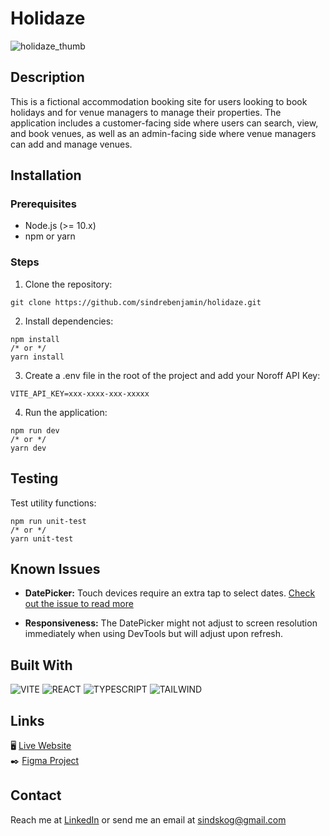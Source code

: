 # Holidaze
![holidaze_thumb](https://github.com/sindrebenjamin/holidaze/assets/111867312/64424162-3a39-4a82-8fbb-ee9e32d86cc4)

## Description

This is a fictional accommodation booking site for users looking to book holidays and for venue managers to manage their properties. The application includes a customer-facing side where users can search, view, and book venues, as well as an admin-facing side where venue managers can add and manage venues.

## Installation

### Prerequisites

- Node.js (>= 10.x)
- npm or yarn

### Steps

1. Clone the repository:

```
git clone https://github.com/sindrebenjamin/holidaze.git
```

2. Install dependencies:

```
npm install
/* or */
yarn install
```

3. Create a .env file in the root of the project and add your Noroff API Key:

```
VITE_API_KEY=xxx-xxxx-xxx-xxxxx
```

4. Run the application:

```
npm run dev
/* or */
yarn dev
```

## Testing

Test utility functions:

```
npm run unit-test
/* or */
yarn unit-test
```

## Known Issues

- **DatePicker:** Touch devices require an extra tap to select dates. [Check out the issue to read more](https://github.com/onesine/react-tailwindcss-datepicker/issues/254)

- **Responsiveness:** The DatePicker might not adjust to screen resolution immediately when using DevTools but will adjust upon refresh.

## Built With

![VITE](https://img.shields.io/badge/Vite-B73BFE?style=for-the-badge&logo=vite&logoColor=FFD62E)
![REACT](https://img.shields.io/badge/React-20232A?style=for-the-badge&logo=react&logoColor=61DAFB)
![TYPESCRIPT](https://img.shields.io/badge/TypeScript-007ACC?style=for-the-badge&logo=typescript&logoColor=white)
![TAILWIND](https://img.shields.io/badge/Tailwind_CSS-38B2AC?style=for-the-badge&logo=tailwind-css&logoColor=white)

## Links

🖥️ [Live Website](https://holydaze.netlify.app "View the project live on Netlify")  
✒️ [Figma Project](https://www.figma.com/design/QcYDzt2AhyZtYzuSllkGBw/Project-Exam-02---Sindre-Skoglund-Hansen?node-id=1-4&t=wJJLKWFwKnC499Cy-1 "View the Figma prototype")

## Contact

Reach me at [LinkedIn](https://www.linkedin.com/in/sindre-skoglund-hansen-673825148/) or send me an email at sindskog@gmail.com

